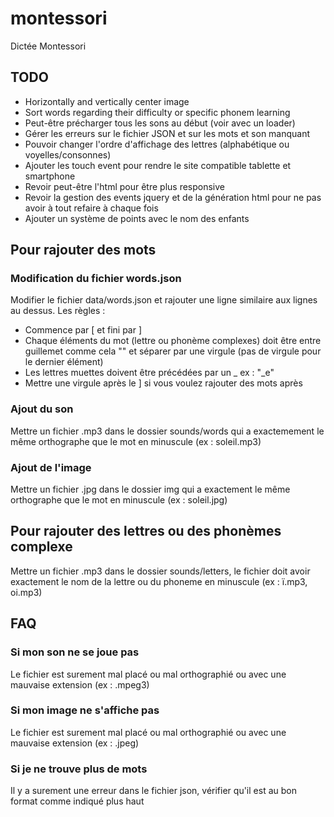 # montessori
Dictée Montessori

## TODO

* Horizontally and vertically center image
* Sort words regarding their difficulty or specific phonem learning
* Peut-être précharger tous les sons au début (voir avec un loader)
* Gérer les erreurs sur le fichier JSON et sur les mots et son manquant
* Pouvoir changer l'ordre d'affichage des lettres (alphabétique ou voyelles/consonnes)
* Ajouter les touch event pour rendre le site compatible tablette et smartphone
* Revoir peut-être l'html pour être plus responsive
* Revoir la gestion des events jquery et de la génération html pour ne pas avoir à tout refaire à chaque fois
* Ajouter un système de points avec le nom des enfants

## Pour rajouter des mots

### Modification du fichier words.json

Modifier le fichier data/words.json et rajouter une ligne similaire aux lignes au dessus.
Les règles : 
* Commence par [ et fini par ]
* Chaque éléments du mot (lettre ou phonème complexes) doit être entre guillemet comme cela "" et séparer par une virgule (pas de virgule pour le dernier élément)
* Les lettres muettes doivent être précédées par un _ ex : "_e"
* Mettre une virgule après le ] si vous voulez rajouter des mots après

### Ajout du son

Mettre un fichier .mp3 dans le dossier sounds/words qui a exactemement le même orthographe que le mot en minuscule (ex : soleil.mp3)

### Ajout de l'image

Mettre un fichier .jpg dans le dossier img qui a exactement le même orthographe que le mot en minuscule (ex : soleil.jpg)

## Pour rajouter des lettres ou des phonèmes complexe

Mettre un fichier .mp3 dans le dossier sounds/letters, le fichier doit avoir exactement le nom de la lettre ou du phoneme en minuscule (ex : ï.mp3, oi.mp3)

## FAQ

### Si mon son ne se joue pas

Le fichier est surement mal placé ou mal orthographié ou avec une mauvaise extension (ex : .mpeg3)

### Si mon image ne s'affiche pas

Le fichier est surement mal placé ou mal orthographié ou avec une mauvaise extension (ex : .jpeg)

### Si je ne trouve plus de mots

Il y a surement une erreur dans le fichier json, vérifier qu'il est au bon format comme indiqué plus haut